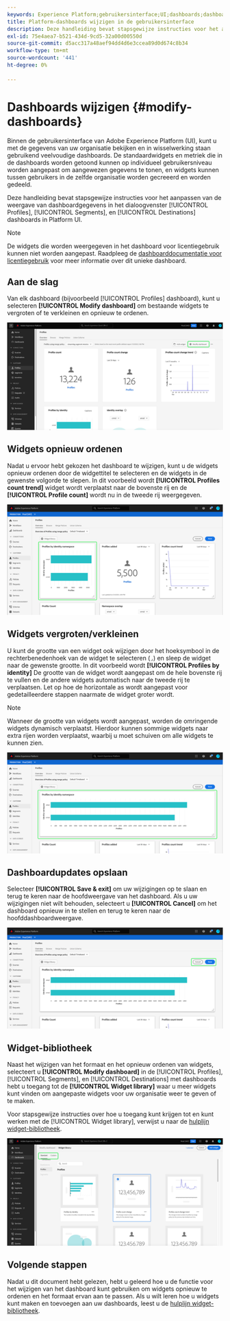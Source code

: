```yaml
---
keywords: Experience Platform;gebruikersinterface;UI;dashboards;dashboard;profielen;segmenten;bestemmingen;vergunningsgebruik
title: Platform-dashboards wijzigen in de gebruikersinterface
description: Deze handleiding bevat stapsgewijze instructies voor het aanpassen van de manier waarop de Adobe Experience Platform-gegevens van uw organisatie worden weergegeven in dashboards.
exl-id: 75e4aea7-b521-434d-9cd5-32a00d00550d
source-git-commit: d5acc317a48aef94dd4d6e3ccea89d0d674c8b34
workflow-type: tm+mt
source-wordcount: '441'
ht-degree: 0%

---
```


# Dashboards wijzigen {#modify-dashboards}

Binnen de gebruikersinterface van Adobe Experience Platform (UI), kunt u met de gegevens van uw organisatie bekijken en in wisselwerking staan gebruikend veelvoudige dashboards. De standaardwidgets en metriek die in de dashboards worden getoond kunnen op individueel gebruikersniveau worden aangepast om aangewezen gegevens te tonen, en widgets kunnen tussen gebruikers in de zelfde organisatie worden gecreeerd en worden gedeeld.

Deze handleiding bevat stapsgewijze instructies voor het aanpassen van de weergave van dashboardgegevens in het dialoogvenster [!UICONTROL Profiles], [!UICONTROL Segments], en [!UICONTROL Destinations] dashboards in Platform UI.

>[!NOTE]
>
>De widgets die worden weergegeven in het dashboard voor licentiegebruik kunnen niet worden aangepast. Raadpleeg de [dashboarddocumentatie voor licentiegebruik](../guides/license-usage.md) voor meer informatie over dit unieke dashboard.

## Aan de slag

Van elk dashboard (bijvoorbeeld [!UICONTROL Profiles] dashboard), kunt u selecteren **[!UICONTROL Modify dashboard]** om bestaande widgets te vergroten of te verkleinen en opnieuw te ordenen.

![](../images/customization/modify-dashboard.png)

## Widgets opnieuw ordenen

Nadat u ervoor hebt gekozen het dashboard te wijzigen, kunt u de widgets opnieuw ordenen door de widgettitel te selecteren en de widgets in de gewenste volgorde te slepen. In dit voorbeeld wordt **[!UICONTROL Profiles count trend]** widget wordt verplaatst naar de bovenste rij en de **[!UICONTROL Profile count]** wordt nu in de tweede rij weergegeven.

![](../images/customization/move-widget.png)

## Widgets vergroten/verkleinen

U kunt de grootte van een widget ook wijzigen door het hoeksymbool in de rechterbenedenhoek van de widget te selecteren (`⌟`) en sleep de widget naar de gewenste grootte. In dit voorbeeld wordt **[!UICONTROL Profiles by identity]** De grootte van de widget wordt aangepast om de hele bovenste rij te vullen en de andere widgets automatisch naar de tweede rij te verplaatsen. Let op hoe de horizontale as wordt aangepast voor gedetailleerdere stappen naarmate de widget groter wordt.

>[!NOTE]
>
>Wanneer de grootte van widgets wordt aangepast, worden de omringende widgets dynamisch verplaatst. Hierdoor kunnen sommige widgets naar extra rijen worden verplaatst, waarbij u moet schuiven om alle widgets te kunnen zien.

![](../images/customization/resize-widget.png)

## Dashboardupdates opslaan

Selecteer **[!UICONTROL Save & exit]** om uw wijzigingen op te slaan en terug te keren naar de hoofdweergave van het dashboard. Als u uw wijzigingen niet wilt behouden, selecteert u **[!UICONTROL Cancel]** om het dashboard opnieuw in te stellen en terug te keren naar de hoofddashboardweergave.

![](../images/customization/save-changes.png)

## Widget-bibliotheek

Naast het wijzigen van het formaat en het opnieuw ordenen van widgets, selecteert u **[!UICONTROL Modify dashboard]** in de [!UICONTROL Profiles], [!UICONTROL Segments], en [!UICONTROL Destinations] met dashboards hebt u toegang tot de **[!UICONTROL Widget library]** waar u meer widgets kunt vinden om aangepaste widgets voor uw organisatie weer te geven of te maken.

Voor stapsgewijze instructies over hoe u toegang kunt krijgen tot en kunt werken met de [!UICONTROL Widget library], verwijst u naar de [hulplijn widget-bibliotheek](widget-library.md).

![](../images/customization/widget-library.png)

## Volgende stappen

Nadat u dit document hebt gelezen, hebt u geleerd hoe u de functie voor het wijzigen van het dashboard kunt gebruiken om widgets opnieuw te ordenen en het formaat ervan aan te passen. Als u wilt leren hoe u widgets kunt maken en toevoegen aan uw dashboards, leest u de [hulplijn widget-bibliotheek](widget-library.md).
